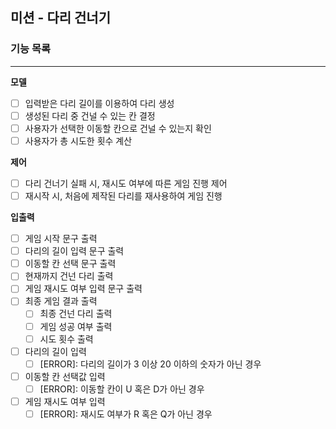 ## 미션 - 다리 건너기

### 기능 목록

---

**모델**

- [ ]  입력받은 다리 길이를 이용하여 다리 생성
- [ ]  생성된 다리 중 건널 수 있는 칸 결정
- [ ]  사용자가 선택한 이동할 칸으로 건널 수 있는지 확인
- [ ]  사용자가 총 시도한 횟수 계산

**제어**

- [ ]  다리 건너기 실패 시, 재시도 여부에 따른 게임 진행 제어
- [ ]  재시작 시, 처음에 제작된 다리를 재사용하여 게임 진행

**입출력**

- [ ]  게임 시작 문구 출력
- [ ]  다리의 길이 입력 문구 출력
- [ ]  이동할 칸 선택 문구 출력
- [ ]  현재까지 건넌 다리 출력
- [ ]  게임 재시도 여부 입력 문구 출력
- [ ]  최종 게임 결과 출력
    - [ ]  최종 건넌 다리 출력
    - [ ]  게임 성공 여부 출력
    - [ ]  시도 횟수 출력
- [ ]  다리의 길이 입력
    - [ ]  [ERROR]: 다리의 길이가 3 이상 20 이하의 숫자가 아닌 경우
- [ ]  이동할 칸 선택값 입력
    - [ ]  [ERROR]: 이동할 칸이 U 혹은 D가 아닌 경우
- [ ]  게임 재시도 여부 입력
    - [ ]  [ERROR]: 재시도 여부가 R 혹은 Q가 아닌 경우